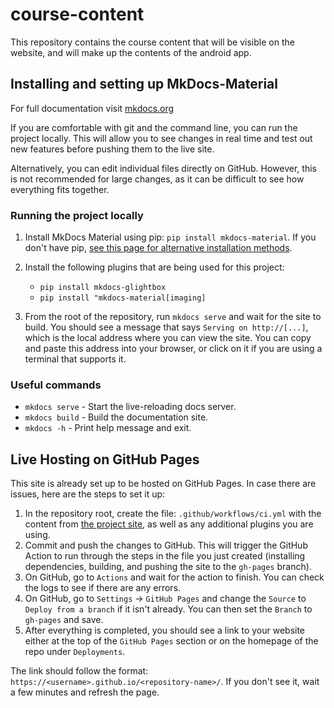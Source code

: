 # course-content
This repository contains the course content that will be visible on the website, and will make up the contents of the android app.

## Installing and setting up MkDocs-Material

For full documentation visit [mkdocs.org](https://www.mkdocs.org)

If you are comfortable with git and the command line, you can run the project locally. This will allow you to see changes in real time and test out new features before pushing them to the live site.

Alternatively, you can edit individual files directly on GitHub. However, this is not recommended for large changes, as it can be difficult to see how everything fits together.

### Running the project locally

1. Install MkDocs Material using pip: `pip install mkdocs-material`. If you don't have pip, [see this page for alternative installation methods](https://squidfunk.github.io/mkdocs-material/getting-started/).
2. Install the following plugins that are being used for this project:

    -  `pip install mkdocs-glightbox`
    -  `pip install "mkdocs-material[imaging]`

3. From the root of the repository, run `mkdocs serve` and wait for the site to build. You should see a message that says `Serving on http://[...]`, which is the local address where you can view the site. You can copy and paste this address into your browser, or click on it if you are using a terminal that supports it.

### Useful commands

* `mkdocs serve` - Start the live-reloading docs server.
* `mkdocs build` - Build the documentation site.
* `mkdocs -h` - Print help message and exit.

## Live Hosting on GitHub Pages

This site is already set up to be hosted on GitHub Pages. In case there are issues, here are the steps to set it up:

1. In the repository root, create the file: `.github/workflows/ci.yml` with the content from [the project site](https://squidfunk.github.io/mkdocs-material/publishing-your-site/), as well as any additional plugins you are using.
2. Commit and push the changes to GitHub. This will trigger the GitHub Action to run through the steps in the file you just created (installing dependencies, building, and pushing the site to the `gh-pages` branch).
3. On GitHub, go to `Actions` and wait for the action to finish. You can check the logs to see if there are any errors.
4. On GitHub, go to `Settings` -> `GitHub Pages` and change the `Source` to  `Deploy from a branch` if it isn't already. You can then set the `Branch` to `gh-pages` and save. 
5. After everything is completed, you should see a link to your website either at the top of the `GitHub Pages` section or on the homepage of the repo under `Deployments`. 

The link should follow the format: `https://<username>.github.io/<repository-name>/`. If you don't see it, wait a few minutes and refresh the page.
